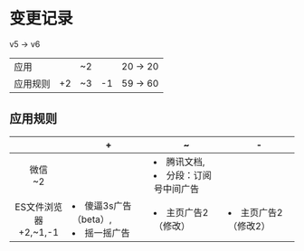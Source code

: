 # 变更记录

v5 -> v6

||||||
|-|:-:|:-:|:-:|:-:|
|应用||~2||20 -> 20|
|应用规则|+2|~3|-1|59 -> 60|

## 应用规则

||+|~|-|
|:-:|-|-|-|
|微信<br>~2||<li>腾讯文档,<li>分段：订阅号中间广告||
|ES文件浏览器<br>+2,~1,-1|<li>傻逼3s广告（beta）,<li>摇一摇广告|<li>主页广告2（修改）|<li>主页广告2（修改2）|
